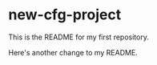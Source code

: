 # new-cfg-project

This is the README for my first repository.



Here's another change to my README.
